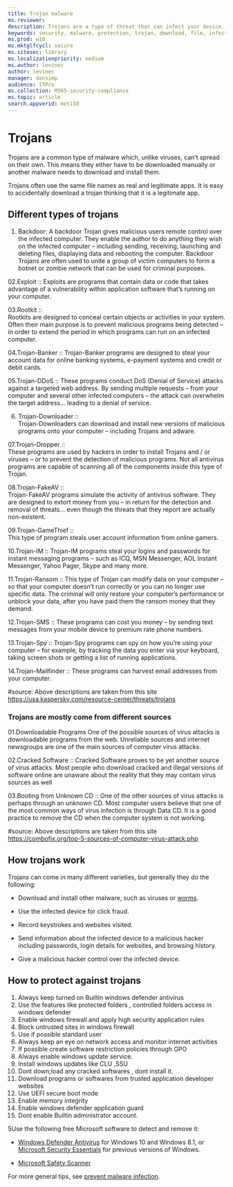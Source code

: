 ```yaml
---
title: Trojan malware
ms.reviewer: 
description: Trojans are a type of threat that can infect your device. This page tells you what they are and how to remove them.
keywords: security, malware, protection, trojan, download, file, infection, trojans, virus, protection, cleanup, removal, antimalware, antivirus, WDSI, MMPC, Microsoft Malware Protection Center, malware types
ms.prod: w10
ms.mktglfcycl: secure
ms.sitesec: library
ms.localizationpriority: medium
ms.author: levinec
author: levinec
manager: dansimp
audience: ITPro
ms.collection: M365-security-compliance  
ms.topic: article
search.appverid: met150
---
```


# Trojans

Trojans are a common type of malware which, unlike viruses, can’t spread on their own. This means they either have to be downloaded manually or another malware needs to download and install them.

Trojans often use the same file names as real and legitimate apps. It is easy to accidentally download a trojan thinking that it is a legitimate app.

## Different types of trojans

01. Backdoor: 
A backdoor Trojan gives malicious users remote control over the infected computer. They enable the author to do anything they wish on the infected computer – including sending, receiving, launching and deleting files, displaying data and rebooting the computer. Backdoor Trojans are often used to unite a group of victim computers to form a botnet or zombie network that can be used for criminal purposes.

02.Exploit  ::
Exploits are programs that contain data or code that takes advantage of a vulnerability within application software that’s running on your computer.

03.Rootkit  ::  
Rootkits are designed to conceal certain objects or activities in your system. Often their main purpose is to prevent malicious programs being detected – in order to extend the period in which programs can run on an infected computer.

04.Trojan-Banker :: 
Trojan-Banker programs are designed to steal your account data for online banking systems, e-payment systems and credit or debit cards.

05.Trojan-DDoS :: 
These programs conduct DoS (Denial of Service) attacks against a targeted web address. By sending multiple requests – from your computer and several other infected computers – the attack can overwhelm the target address… leading to a denial of service.

06. Trojan-Downloader ::  
Trojan-Downloaders can download and install new versions of malicious programs onto your computer – including Trojans and adware.

07.Trojan-Dropper ::   
These programs are used by hackers in order to install Trojans and / or viruses – or to prevent the detection of malicious programs. Not all antivirus programs are capable of scanning all of the components inside this type of Trojan.

08.Trojan-FakeAV ::  
Trojan-FakeAV programs simulate the activity of antivirus software. They are designed to extort money from you – in return for the detection and removal of threats… even though the threats that they report are actually non-existent.

09.Trojan-GameThief ::  
This type of program steals user account information from online gamers.

10.Trojan-IM :: 
Trojan-IM programs steal your logins and passwords for instant messaging programs – such as ICQ, MSN Messenger, AOL Instant Messenger, Yahoo Pager, Skype and many more.

11.Trojan-Ransom ::
This type of Trojan can modify data on your computer – so that your computer doesn’t run correctly or you can no longer use specific data. The criminal will only restore your computer’s performance or unblock your data, after you have paid them the ransom money that they demand.

12.Trojan-SMS ::
These programs can cost you money – by sending text messages from your mobile device to premium rate phone numbers.

13.Trojan-Spy ::
Trojan-Spy programs can spy on how you’re using your computer – for example, by tracking the data you enter via your keyboard, taking screen shots or getting a list of running applications.

14.Trojan-Mailfinder :: 
These programs can harvest email addresses from your computer.

#source: Above descriptions are taken from this site  https://usa.kaspersky.com/resource-center/threats/trojans


### Trojans are mostly come from different sources
01.Downloadable Programs
One of the possible sources of virus attacks is downloadable programs from the web. 
Unreliable sources and internet newsgroups are one of the main sources of computer virus attacks.

02.Cracked Software ::
Cracked Software proves to be yet another source of virus attacks. Most people who download cracked and illegal versions of software online are unaware about the reality that they may contain virus sources as well

03.Booting from Unknown CD ::
One of the other sources of virus attacks is perhaps through an unknown CD. Most computer users believe that one of the most common ways of virus infection is through Data CD. It is a good practice to remove the CD when the computer system is not working.


#source: Above descriptions are taken from this site https://combofix.org/top-5-sources-of-computer-virus-attack.php

## How trojans work

Trojans can come in many different varieties, but generally they do the following:

- Download and install other malware, such as viruses or [worms](worms-malware.md).

- Use the infected device for click fraud.

- Record keystrokes and websites visited.

- Send information about the infected device to a malicious hacker including passwords, login details for websites, and browsing history.

- Give a malicious hacker control over the infected device.

## How to protect against trojans

01. Always  keep turned on Builtin windows defender antivirus 
02. Use the features like protected folders , controlled folders access in windows defender
03. Enable windows firewall and  apply  high security application rules 
04. Block untrusted sites in windows firewall
05. Use if possible standard user
06. Always keep an eye on network access and monitor internet activities
07. If possible create software restriction policies through GPO
08. Always  enable windows update service.
09. Install windows updates like CLU ,SSU 
10. Dont down;load any cracked  softwares , dont install it.
11. Download programs  or softwares from trusted application developer websites 
13. Use UEFI secure boot mode
12. Enable memory integrity
14. Enable windows defender  application guard
15. Dont enable Builtin administrator account.

5Use the following free Microsoft software to detect and remove it:

- [Windows Defender Antivirus](https://docs.microsoft.com/windows/security/threat-protection/windows-defender-antivirus/windows-defender-antivirus-in-windows-10) for Windows 10 and Windows 8.1, or [Microsoft Security Essentials](https://www.microsoft.com/download/details.aspx?id=5201) for previous versions of Windows.

- [Microsoft Safety Scanner](safety-scanner-download.md)

For more general tips, see [prevent malware infection](prevent-malware-infection.md).
